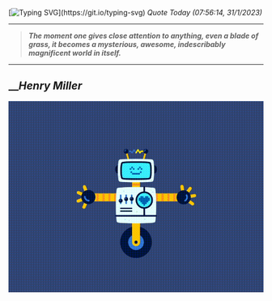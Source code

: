 [![Typing SVG](https://readme-typing-svg.herokuapp.com?font=Press+Start+2P&color=C2F784&size=35&width=900&height=100&lines=Hello+World%2C+I'm+Hung+!)](https://git.io/typing-svg) 
_Quote Today (07:56:14, 31/1/2023)_
___
>**_The moment one gives close attention to anything, even a blade of grass, it becomes a mysterious, awesome, indescribably magnificent world in itself._**
___

## __**_Henry Miller_**

![RobotDance](src/assets/images/robot-dancing-dribble.gif?style=center)
